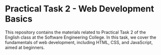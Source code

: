 # Practical Task 2 - Web Development Basics
This repository contains the materials related to Practical Task 2 of the English class at the Software Engineering College. In this task, we cover the fundamentals of web development, including HTML, CSS, and JavaScript, aimed at beginners.
